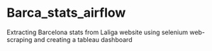 # Barca_stats_airflow
Extracting Barcelona stats from Laliga website using selenium web-scraping and creating a tableau dashboard
